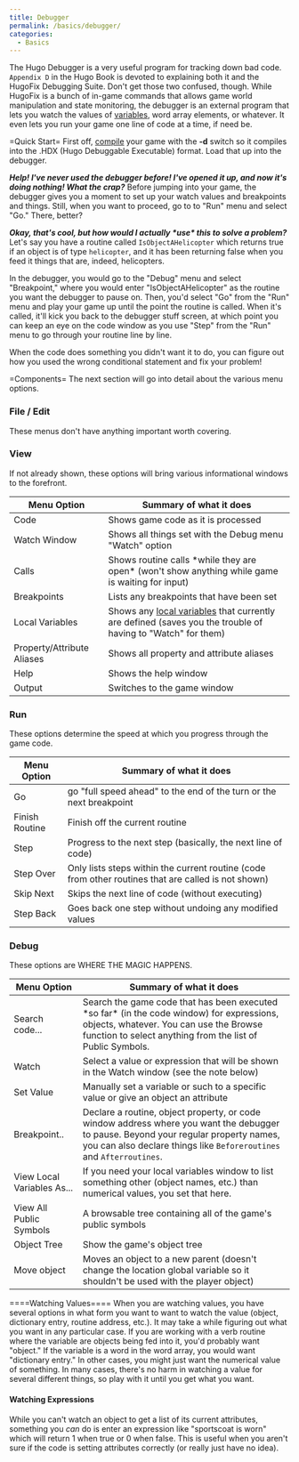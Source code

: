 ```yaml
---
title: Debugger
permalink: /basics/debugger/
categories: 
  - Basics
---
```


The Hugo Debugger is a very useful program for tracking down bad code.
`Appendix D` in the Hugo Book is devoted to explaining both it and the
HugoFix Debugging Suite. Don't get those two
confused, though. While HugoFix is a bunch of in-game commands that
allows game world manipulation and state monitoring, the debugger is an
external program that lets you watch the values of
[variables](/basics/variables/), word array elements, or whatever. It
even lets you run your game one line of code at a time, if need be.


=Quick Start= First off, [compile](/basics/compiler/) your game
with the **-d** switch so it compiles into the .HDX (Hugo Debuggable
Executable) format. Load that up into the debugger.

***Help! I've never used the debugger before! I've opened it up, and now
it's doing nothing! What the crap?***
Before jumping into your game, the debugger gives you a moment to set up
your watch values and breakpoints and things. Still, when you want to
proceed, go to to "Run" menu and select "Go." There, better?

***Okay, that's cool, but how would I actually \*use\* this to solve a
problem?***
Let's say you have a routine called `IsObjectAHelicopter` which returns
true if an object is of type `helicopter`, and it has been returning
false when you feed it things that are, indeed, helicopters.

In the debugger, you would go to the "Debug" menu and select
"Breakpoint," where you would enter "IsObjectAHelicopter" as the routine
you want the debugger to pause on. Then, you'd select "Go" from the
"Run" menu and play your game up until the point the routine is called.
When it's called, it'll kick you back to the debugger stuff screen, at
which point you can keep an eye on the code window as you use "Step"
from the "Run" menu to go through your routine line by line.

When the code does something you didn't want it to do, you can figure
out how you used the wrong conditional statement and fix your problem!

=Components= The next section will go into detail about the various menu
options.

### File / Edit

These menus don't have anything important worth covering.

### View

If not already shown, these options will bring various informational
windows to the forefront.

| Menu Option                | Summary of what it does                                                                                                            |
|----------------------------|------------------------------------------------------------------------------------------------------------------------------------|
| Code                       | Shows game code as it is processed                                                                                                 |
| Watch Window               | Shows all things set with the Debug menu "Watch" option                                                                            |
| Calls                      | Shows routine calls \*while they are open\* (won't show anything while game is waiting for input)                                  |
| Breakpoints                | Lists any breakpoints that have been set                                                                                           |
| Local Variables            | Shows any [local variables](/basics/variables/) that currently are defined (saves you the trouble of having to "Watch" for them) |
| Property/Attribute Aliases | Shows all property and attribute aliases                                                                                           |
| Help                       | Shows the help window                                                                                                              |
| Output                     | Switches to the game window                                                                                                        |

### Run

These options determine the speed at which you progress through the game
code.

| Menu Option    | Summary of what it does                                                                             |
|----------------|-----------------------------------------------------------------------------------------------------|
| Go             | go "full speed ahead" to the end of the turn or the next breakpoint                                 |
| Finish Routine | Finish off the current routine                                                                      |
| Step           | Progress to the next step (basically, the next line of code)                                        |
| Step Over      | Only lists steps within the current routine (code from other routines that are called is not shown) |
| Skip Next      | Skips the next line of code (without executing)                                                     |
| Step Back      | Goes back one step without undoing any modified values                                              |

### Debug

These options are WHERE THE MAGIC HAPPENS.

| Menu Option                | Summary of what it does                                                                                                                                                                                     |
|----------------------------|-------------------------------------------------------------------------------------------------------------------------------------------------------------------------------------------------------------|
| Search code...             | Search the game code that has been executed \*so far\* (in the code window) for expressions, objects, whatever. You can use the Browse function to select anything from the list of Public Symbols.         |
| Watch                      | Select a value or expression that will be shown in the Watch window (see the note below)                                                                                                                    |
| Set Value                  | Manually set a variable or such to a specific value or give an object an attribute                                                                                                                          |
| Breakpoint..               | Declare a routine, object property, or code window address where you want the debugger to pause. Beyond your regular property names, you can also declare things like `Beforeroutines` and `Afterroutines`. |
| View Local Variables As... | If you need your local variables window to list something other (object names, etc.) than numerical values, you set that here.                                                                              |
| View All Public Symbols    | A browsable tree containing all of the game's public symbols                                                                                                                                                |
| Object Tree                | Show the game's object tree                                                                                                                                                                                 |
| Move object                | Moves an object to a new parent (doesn't change the location global variable so it shouldn't be used with the player object)                                                                                |


====Watching Values==== When you are watching values, you have several
options in what form you want to want to watch the value (object,
dictionary entry, routine address, etc.). It may take a while figuring
out what you want in any particular case. If you are working with a verb
routine where the variable are objects being fed into it, you'd probably
want "object." If the variable is a word in the word array, you would
want "dictionary entry." In other cases, you might just want the
numerical value of something. In many cases, there's no harm in watching
a value for several different things, so play with it until you get what
you want.

#### Watching Expressions

While you can't watch an object to get a list of its current attributes,
something you *can* do is enter an expression like "sportscoat is worn"
which will return 1 when true or 0 when false. This is useful when you
aren't sure if the code is setting attributes correctly (or really just
have no idea).
